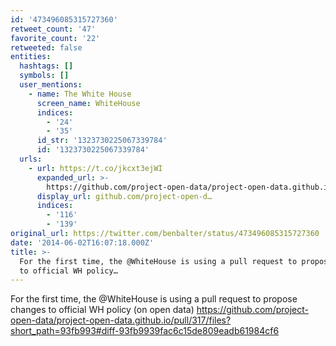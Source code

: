 ```yaml
---
id: '473496085315727360'
retweet_count: '47'
favorite_count: '22'
retweeted: false
entities:
  hashtags: []
  symbols: []
  user_mentions:
    - name: The White House
      screen_name: WhiteHouse
      indices:
        - '24'
        - '35'
      id_str: '1323730225067339784'
      id: '1323730225067339784'
  urls:
    - url: https://t.co/jkcxt3ejWI
      expanded_url: >-
        https://github.com/project-open-data/project-open-data.github.io/pull/317/files?short_path=93fb993#diff-93fb9939fac6c15de809eadb61984cf6
      display_url: github.com/project-open-d…
      indices:
        - '116'
        - '139'
original_url: https://twitter.com/benbalter/status/473496085315727360
date: '2014-06-02T16:07:18.000Z'
title: >-
  For the first time, the @WhiteHouse is using a pull request to propose changes
  to official WH policy…
---
```


For the first time, the @WhiteHouse is using a pull request to propose changes to official WH policy (on open data) https://github.com/project-open-data/project-open-data.github.io/pull/317/files?short_path=93fb993#diff-93fb9939fac6c15de809eadb61984cf6
